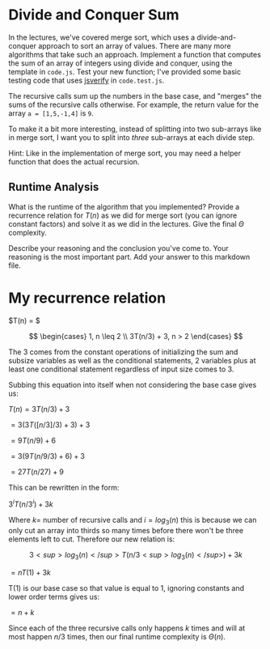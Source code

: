 # Divide and Conquer Sum

In the lectures, we've covered merge sort, which uses a divide-and-conquer
approach to sort an array of values. There are many more algorithms that take
such an approach. Implement a function that computes the sum of an array of
integers using divide and conquer, using the template in `code.js`. Test your
new function; I've provided some basic testing code that uses
[jsverify](https://jsverify.github.io/) in `code.test.js`.

The recursive calls sum up the numbers in the base case, and "merges" the sums
of the recursive calls otherwise. For example, the return value for the array `a
= [1,5,-1,4]` is `9`.

To make it a bit more interesting, instead of splitting into two sub-arrays like
in merge sort, I want you to split into *three* sub-arrays at each divide step.

Hint: Like in the implementation of merge sort, you may need a helper function
that does the actual recursion.

## Runtime Analysis

What is the runtime of the algorithm that you implemented? Provide a recurrence
relation for $T(n)$ as we did for merge sort (you can ignore constant factors)
and solve it as we did in the lectures. Give the final $\Theta$ complexity.

Describe your reasoning and the conclusion you've come to. Your reasoning is the
most important part. Add your answer to this markdown file.


# My recurrence relation

$T(n) = $

$$
\begin{cases} 
1, n \leq 2 \\
3T(n/3) + 3,    n > 2
\end{cases}
$$

The 3 comes from the constant operations of initializing the sum and subsize variables as well
as the conditional statements, 2 variables plus at least one conditional statement regardless of input size comes to 3.

Subbing this equation into itself when not considering the base case gives us:

$T(n) = 3T(n/3) + 3$

$= 3(3T([n/3]/3)+3)+3$

$= 9T(n/9)+6$

$= 3(9T(n/9/3)+6)+3$

$= 27T(n/27)+9$

This can be rewritten in the form:

$3^iT(n/3^i)+3k$

Where $k =$ number of recursive calls and $i=log_3(n)$ this is because we can only cut an array into thirds so many times before there won't be three elements
left to cut. Therefore our new relation is:

$$3<sup>log_3(n)</sup>T(n/3<sup>log_3(n)</sup>)+3k$$

$= nT(1) + 3k$

T(1) is our base case so that value is equal to 1, ignoring constants and lower order terms gives us:

$= n + k$

Since each of the three recursive calls only happens $k$ times and will at most happen $n/3$ times, then our final runtime complexity is $\Theta(n)$.
